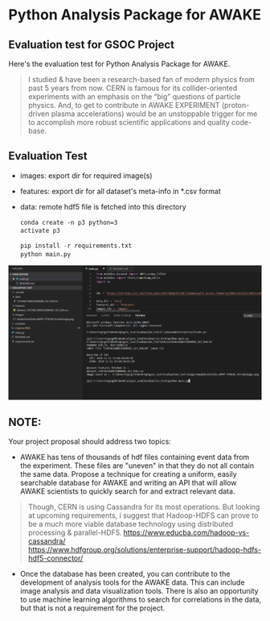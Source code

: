 # Python Analysis Package for AWAKE
## Evaluation test for GSOC Project

Here's the evaluation test for Python Analysis Package for AWAKE. 
> I studied & have been a research-based fan of modern physics from past 5 years from now. CERN is famous for its collider-oriented experiments with an emphasis on the “big” questions of particle physics. And, to get to contribute in AWAKE EXPERIMENT (proton-driven plasma accelerations) would be an unstoppable trigger for me to accomplish more robust scientific applications and quality code-base.

## Evaluation Test 

- images: export dir for required image(s)
- features: export dir for all dataset's meta-info in *.csv format
- data: remote hdf5 file is fetched into this directory


    ```
    conda create -n p3 python=3
    activate p3
    ```

    ```python
    pip install -r requirements.txt
    python main.py
    ```


![Execution Test](Capture.PNG)


## NOTE: 

Your project proposal should address two topics:

- AWAKE has tens of thousands of hdf files containing event data from the experiment. These files are "uneven" in that they do not all contain the same data. Propose a technique for creating a uniform, easily searchable database for AWAKE and writing an API that will allow AWAKE scientists to quickly search for and extract relevant data.

> Though, CERN is using Cassandra for its most operations. But looking at upcoming requirements, i suggest that Hadoop-HDFS can prove to be a much more viable database technology using distributed processing & parallel-HDF5.
> https://www.educba.com/hadoop-vs-cassandra/ \
> https://www.hdfgroup.org/solutions/enterprise-support/hadoop-hdfs-hdf5-connector/

- Once the database has been created, you can contribute to the development of analysis tools for the AWAKE data. This can include image analysis and data visualization tools. There is also an opportunity to use machine learning algorithms to search for correlations in the data, but that is not a requirement for the project.

